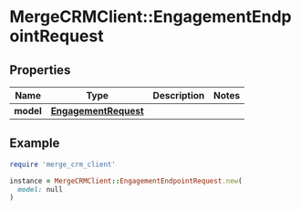 # MergeCRMClient::EngagementEndpointRequest

## Properties

| Name | Type | Description | Notes |
| ---- | ---- | ----------- | ----- |
| **model** | [**EngagementRequest**](EngagementRequest.md) |  |  |

## Example

```ruby
require 'merge_crm_client'

instance = MergeCRMClient::EngagementEndpointRequest.new(
  model: null
)
```

